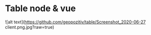 # Table node & vue
![alt text](https://github.com/geopozitiv/table/Screenshot_2020-06-27 client.png.jpg?raw=true)
